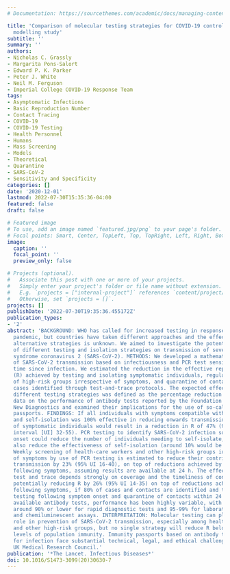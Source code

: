 ```yaml
---
# Documentation: https://sourcethemes.com/academic/docs/managing-content/

title: 'Comparison of molecular testing strategies for COVID-19 control: a mathematical
  modelling study'
subtitle: ''
summary: ''
authors:
- Nicholas C. Grassly
- Margarita Pons-Salort
- Edward P. K. Parker
- Peter J. White
- Neil M. Ferguson
- Imperial College COVID-19 Response Team
tags:
- Asymptomatic Infections
- Basic Reproduction Number
- Contact Tracing
- COVID-19
- COVID-19 Testing
- Health Personnel
- Humans
- Mass Screening
- Models
- Theoretical
- Quarantine
- SARS-CoV-2
- Sensitivity and Specificity
categories: []
date: '2020-12-01'
lastmod: 2022-07-30T15:35:36-04:00
featured: false
draft: false

# Featured image
# To use, add an image named `featured.jpg/png` to your page's folder.
# Focal points: Smart, Center, TopLeft, Top, TopRight, Left, Right, BottomLeft, Bottom, BottomRight.
image:
  caption: ''
  focal_point: ''
  preview_only: false

# Projects (optional).
#   Associate this post with one or more of your projects.
#   Simply enter your project's folder or file name without extension.
#   E.g. `projects = ["internal-project"]` references `content/project/deep-learning/index.md`.
#   Otherwise, set `projects = []`.
projects: []
publishDate: '2022-07-30T19:35:36.455172Z'
publication_types:
- '2'
abstract: 'BACKGROUND: WHO has called for increased testing in response to the COVID-19
  pandemic, but countries have taken different approaches and the effectiveness of
  alternative strategies is unknown. We aimed to investigate the potential impact
  of different testing and isolation strategies on transmission of severe acute respiratory
  syndrome coronavirus 2 (SARS-CoV-2). METHODS: We developed a mathematical model
  of SARS-CoV-2 transmission based on infectiousness and PCR test sensitivity over
  time since infection. We estimated the reduction in the effective reproduction number
  (R) achieved by testing and isolating symptomatic individuals, regular screening
  of high-risk groups irrespective of symptoms, and quarantine of contacts of laboratory-confirmed
  cases identified through test-and-trace protocols. The expected effectiveness of
  different testing strategies was defined as the percentage reduction in R. We reviewed
  data on the performance of antibody tests reported by the Foundation for Innovative
  New Diagnostics and examined their implications for the use of so-called immunity
  passports. FINDINGS: If all individuals with symptoms compatible with COVID-19 self-isolated
  and self-isolation was 100% effective in reducing onwards transmission, self-isolation
  of symptomatic individuals would result in a reduction in R of 47% (95% uncertainty
  interval [UI] 32-55). PCR testing to identify SARS-CoV-2 infection soon after symptom
  onset could reduce the number of individuals needing to self-isolate, but would
  also reduce the effectiveness of self-isolation (around 10% would be false negatives).
  Weekly screening of health-care workers and other high-risk groups irrespective
  of symptoms by use of PCR testing is estimated to reduce their contribution to SARS-CoV-2
  transmission by 23% (95% UI 16-40), on top of reductions achieved by self-isolation
  following symptoms, assuming results are available at 24 h. The effectiveness of
  test and trace depends strongly on coverage and the timeliness of contact tracing,
  potentially reducing R by 26% (95% UI 14-35) on top of reductions achieved by self-isolation
  following symptoms, if 80% of cases and contacts are identified and there is immediate
  testing following symptom onset and quarantine of contacts within 24 h. Among currently
  available antibody tests, performance has been highly variable, with specificity
  around 90% or lower for rapid diagnostic tests and 95-99% for laboratory-based ELISA
  and chemiluminescent assays. INTERPRETATION: Molecular testing can play an important
  role in prevention of SARS-CoV-2 transmission, especially among health-care workers
  and other high-risk groups, but no single strategy will reduce R below 1 at current
  levels of population immunity. Immunity passports based on antibody tests or tests
  for infection face substantial technical, legal, and ethical challenges. FUNDING:
  UK Medical Research Council.'
publication: '*The Lancet. Infectious Diseases*'
doi: 10.1016/S1473-3099(20)30630-7
---
```

